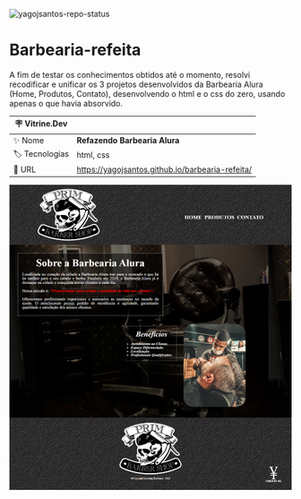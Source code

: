 ![yagojsantos-repo-status](https://img.shields.io/badge/Status-Em_Andamento-lightgrey?style=for-the-badge&logo=headspace&logoColor=yellow&color=lightgrey)
# Barbearia-refeita

A fim de testar os conhecimentos obtidos até o momento, resolvi recodificar e unificar os 3 projetos desenvolvidos da Barbearia Alura (Home, Produtos, Contato), desenvolvendo o html e o css do zero, usando apenas o que havia absorvido.

| :placard: Vitrine.Dev |     |
| -------------  | --- |
| :sparkles: Nome        | **Refazendo Barbearia Alura**
| :label: Tecnologias | html, css
| :rocket: URL         |  https://yagojsantos.github.io/barbearia-refeita/

![](https://github.com/yagojsantos/barbearia-refeita/blob/main/imagens/capa-home.png#vitrinedev)
